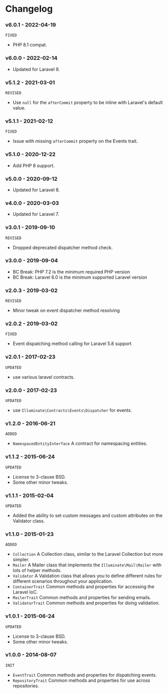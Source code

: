 # Changelog

### v6.0.1 - 2022-04-19

`FIXED`

- PHP 8.1 compat.

### v6.0.0 - 2022-02-14

- Updated for Laravel 9.

### v5.1.2 - 2021-03-01

`REVISED`

- Use `null` for the `afterCommit` property to be inline with Laravel's default value.

### v5.1.1 - 2021-02-12

`FIXED`

- Issue with missing `afterCommit` property on the Events trait.

### v5.1.0 - 2020-12-22

- Add PHP 8 support.

### v5.0.0 - 2020-09-12

- Updated for Laravel 8.

### v4.0.0 - 2020-03-03

- Updated for Laravel 7.

### v3.0.1 - 2019-09-10

`REVISED`

- Dropped deprecated dispatcher method check.

### v3.0.0 - 2019-09-04

- BC Break: PHP 7.2 is the minimum required PHP version
- BC Break: Laravel 6.0 is the minimum supported Laravel version

### v2.0.3 - 2019-03-02

`REVISED`

- Minor tweak on event dispatcher method resolving

### v2.0.2 - 2019-03-02

`FIXED`

- Event dispatching method calling for Laravel 5.8 support

### v2.0.1 - 2017-02-23

`UPDATED`

- use various laravel contracts.

### v2.0.0 - 2017-02-23

`UPDATED`

- use `Illuminate\Contracts\Events\Dispatcher` for events.

### v1.2.0 - 2016-06-21

`ADDED`

- `NamespacedEntityInterface` A contract for namespacing entities.

### v1.1.2 - 2015-06-24

`UPDATED`

- License to 3-clause BSD.
- Some other minor tweaks.

### v1.1.1 - 2015-02-04

`UPDATED`

- Added the ability to set custom messages and custom attributes on the Validator class.

### v1.1.0 - 2015-01-23

`ADDED`

- `Collection` A Collection class, similar to the Laravel Collection but more simpler.
- `Mailer` A Mailer class that implements the `Illuminate\Mail\Mailer` with lots of helper methods.
- `Validator` A Validation class that allows you to define different rules for different scenarios throughout your application.
- `ContainerTrait` Common methods and properties for accessing the Laravel IoC.
- `MailerTrait` Common methods and properties for sending emails.
- `ValidatorTrait` Common methods and properties for doing validation.

### v1.0.1 - 2015-06-24

`UPDATED`

- License to 3-clause BSD.
- Some other minor tweaks.

### v1.0.0 - 2014-08-07

`INIT`

- `EventTrait` Common methods and properties for dispatching events.
- `RepositoryTrait` Common methods and properties for use across repositories.
